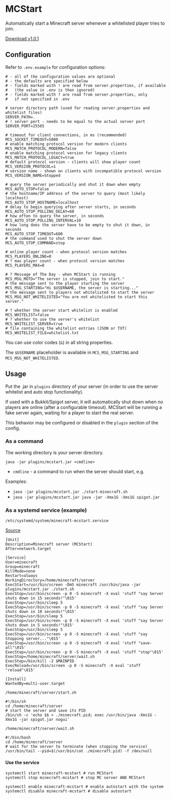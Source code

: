 # MCStart
Automatically start a Minecraft server whenever a whitelisted player tries to join.

[Download v1.0.1](https://github.com/kuba2k2/MCStart/releases/tag/v1.0.1)

## Configuration

Refer to `.env.example` for configuration options:
```dotenv
# - all of the configuration values are optional
# - the defaults are specified below
# - fields marked with ! are read from server.properties, if available
#   (the value in .env is then ignored)
# - fields marked with ? are read from server.properties, only
#   if not specified in .env

# server directory path (used for reading server.properties and whitelist files)
SERVER_PATH=.
# ! server port - needs to be equal to the actual server port
SERVER_PORT=25565

# timeout for client connections, in ms (recommended)
MCS_SOCKET_TIMEOUT=5000
# enable matching protocol version for modern clients
MCS_MATCH_PROTOCOL_MODERN=false
# enable matching protocol version for legacy clients
MCS_MATCH_PROTOCOL_LEGACY=true
# default protocol version - clients will show player count
MCS_VERSION_PROTOCOL=1
# version name - shown on clients with incompatible protocol version
MCS_VERSION_NAME=Stopped

# query the server periodically and shut it down when empty
MCS_AUTO_STOP=false
# the hostname/IP address of the server to query (most likely localhost)
MCS_AUTO_STOP_HOSTNAME=localhost
# delay to begin querying after server starts, in seconds
MCS_AUTO_STOP_POLLING_DELAY=60
# how often to query the server, in seconds
MCS_AUTO_STOP_POLLING_INTERVAL=10
# how long does the server have to be empty to shut it down, in seconds
MCS_AUTO_STOP_TIMEOUT=600
# the command used to shut the server down
MCS_AUTO_STOP_COMMAND=stop

# online player count - when protocol version matches
MCS_PLAYERS_ONLINE=0
# ? max player count - when protocol version matches
MCS_PLAYERS_MAX=0

# ? Message of The Day - when MCStart is running
MCS_MSG_MOTD="The server is stopped, join to start."
# the message sent to the player starting the server
MCS_MSG_STARTING="Hi $USERNAME, the server is starting..."
# the message sent to players not whitelisted to start the server
MCS_MSG_NOT_WHITELISTED="You are not whitelisted to start this server."

# ? whether the server start whitelist is enabled
MCS_WHITELIST=false
# ? whether to use the server's whitelist
MCS_WHITELIST_SERVER=true
# file containing the whitelist entries (JSON or TXT)
MCS_WHITELIST_FILE=whitelist.txt
```
You can use color codes (`&`) in all string properties.

The `$USERNAME` placeholder is available in `MCS_MSG_STARTING` and `MCS_MSG_NOT_WHITELISTED`.

## Usage

Put the .jar in `plugins` directory of your server (in order to use the server whitelist and auto stop functionality).

If used with a Bukkit/Spigot server, it will automatically shut down 
when no players are online (after a configurable timeout). MCStart will
be running a fake server again, waiting for a player to start the real server.

This behavior may be configured or disabled in the `plugin` section of the config.

### As a command
The working directory is your server directory.

`java -jar plugins/mcstart.jar <cmdline>`
- `cmdline` - a command to run when the server should start, e.g.

Examples:
- `java -jar plugins/mcstart.jar ./start-minecraft.sh`
- `java -jar plugins/mcstart.jar java -jar -Xmx1G -Xms1G spigot.jar`

### As a systemd service (example)
`/etc/systemd/system/minecraft-mcstart.service`

[Source](https://gist.github.com/nathanielc/9b98350ccbcbf21256d7)
```
[Unit]
Description=Minecraft server (MCStart)
After=network.target

[Service]
User=minecraft
Group=minecraft
KillMode=none
Restart=always
WorkingDirectory=/home/minecraft/server
ExecStart=/usr/bin/screen -DmS minecraft /usr/bin/java -jar plugins/mcstart.jar ./start.sh
ExecStop=/usr/bin/screen -p 0 -S minecraft -X eval 'stuff "say Server shuts down in 15 seconds!"\015'
ExecStop=/usr/bin/sleep 5
ExecStop=/usr/bin/screen -p 0 -S minecraft -X eval 'stuff "say Server shuts down in 10 seconds!"\015'
ExecStop=/usr/bin/sleep 5
ExecStop=/usr/bin/screen -p 0 -S minecraft -X eval 'stuff "say Server shuts down in 5 seconds!"\015'
ExecStop=/usr/bin/sleep 5
ExecStop=/usr/bin/screen -p 0 -S minecraft -X eval 'stuff "say Stopping server..."\015'
ExecStop=/usr/bin/screen -p 0 -S minecraft -X eval 'stuff "save-all"\015'
ExecStop=/usr/bin/screen -p 0 -S minecraft -X eval 'stuff "stop"\015'
ExecStop=/home/minecraft/server/wait.sh
ExecStop=/bin/kill -2 $MAINPID
ExecReload=/usr/bin/screen -p 0 -S minecraft -X eval 'stuff "reload"\015'

[Install]
WantedBy=multi-user.target
```

`/home/minecraft/server/start.sh`
```shell script
#!/bin/sh
cd /home/minecraft/server
# start the server and save its PID
/bin/sh -c 'echo $$ > ./minecraft.pid; exec /usr/bin/java -Xms1G -Xmx1G -jar spigot.jar nogui'
```

`/home/minecraft/server/wait.sh`
```shell script
#!/bin/bash
cd /home/minecraft/server
# wait for the server to terminate (when stopping the service)
/usr/bin/tail --pid=$(/usr/bin/cat ./minecraft.pid) -f /dev/null
```

#### Use the service
```shell script
systemctl start minecraft-mcstart # run MCStart
systemctl stop minecraft-mcstart # stop MC server AND MCStart

systemctl enable minecraft-mcstart # enable autostart with the system
systemctl disable minecraft-mcstart # disable autostart
```
